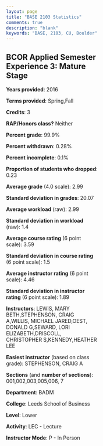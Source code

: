 ```yaml
---
layout: page
title: "BASE 2103 Statistics"
comments: true
description: "blank"
keywords: "BASE, 2103, CU, Boulder"
--- 
```

<head>
<script src="https://ajax.googleapis.com/ajax/libs/jquery/2.1.3/jquery.min.js"></script>
<script src="https://dl.dropboxusercontent.com/s/pc42nxpaw1ea4o9/highcharts.js?dl=0"></script>
<!-- <script src="../assets/js/highcharts.js"></script> -->
<style type="text/css">@font-face {
	font-family: "Bebas Neue";
	src: url(https://www.filehosting.org/file/details/544349/BebasNeue%20Regular.otf) format("opentype");
	}
	h1.Bebas { 
		font-family: "Bebas Neue", Verdana, Tahoma;
	}
</style>
</head>
<body>
	<div id="container" style="float: right; width: 45%; height: 88%; margin-left: 2.5%; margin-right: 2.5%;"></div>
	<script language="JavaScript">
		$(document).ready(function() {
		var chart = {type: 'column'};
		var title = {text: 'Grade Distribution'};
		var xAxis = {categories: ['A','B','C','D','F'],crosshair: true};
		var yAxis = {min: 0,title: {text: 'Percentage'}};
		var tooltip = {headerFormat: '<center><b><span style="font-size:20px">{point.key}</span></b></center>',
		               pointFormat: '<td style="padding:0"><b>{point.y:.1f}%</b></td>',
		               footerFormat: '</table>',shared: true,useHTML: true};
		var plotOptions = {column: {pointPadding: 0.0,borderWidth: 0}};  
		var credits = {enabled: false};var series= [{name: 'Percent',data: [20.58,60.12,17.91,1.05,0.35,]}];
		var json = {};
		json.chart = chart;
		json.title = title;
		json.tooltip = tooltip;
		json.xAxis = xAxis;
		json.yAxis = yAxis;  
		json.series = series;
		json.plotOptions = plotOptions;  
		json.credits = credits;
		$('#container').highcharts(json);
	});
	</script>
</body>
			   
## BCOR Applied Semester Experience 3: Mature Stage

**Years provided**: 2016

**Terms provided**: Spring,Fall

**Credits**: 3

**RAP/Honors class?** Neither

**Percent grade**: 99.9%

**Percent withdrawn**: 0.28%

**Percent incomplete**: 0.1%

**Proportion of students who dropped**: 0.23

**Average grade** (4.0 scale): 2.99

**Standard deviation in grades**: 20.07

**Average workload** (raw): 2.99

**Standard deviation in workload** (raw): 1.4

**Average course rating** (6 point scale): 3.59

**Standard deviation in course rating** (6 point scale): 1.5

**Average instructor rating** (6 point scale): 4.46

**Standard deviation in instructor rating** (6 point scale): 1.89

**Instructors**: LEWIS, MARY BETH,STEPHENSON, CRAIG A,WILLIS, MICHAEL JARED,OEST, DONALD G,SEWARD, LORI ELIZABETH,DRISCOLL, CHRISTOPHER S,KENNEDY,HEATHER LEE

**Easiest instructor** (based on class grade): STEPHENSON, CRAIG A

**Sections** (and **number of sections**): 001,002,003,005,006, 7

**Department**: BADM

**College**: Leeds School of Business

**Level**: Lower

**Activity**: LEC - Lecture

**Instructor Mode**: P  - In Person